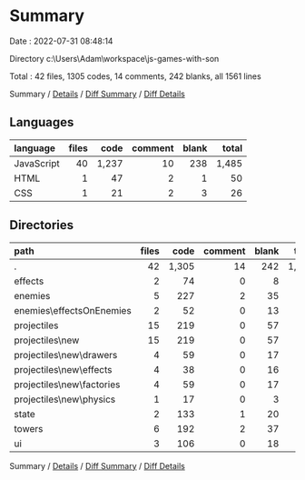 # Summary

Date : 2022-07-31 08:48:14

Directory c:\\Users\\Adam\\workspace\\js-games-with-son

Total : 42 files,  1305 codes, 14 comments, 242 blanks, all 1561 lines

Summary / [Details](details.md) / [Diff Summary](diff.md) / [Diff Details](diff-details.md)

## Languages
| language | files | code | comment | blank | total |
| :--- | ---: | ---: | ---: | ---: | ---: |
| JavaScript | 40 | 1,237 | 10 | 238 | 1,485 |
| HTML | 1 | 47 | 2 | 1 | 50 |
| CSS | 1 | 21 | 2 | 3 | 26 |

## Directories
| path | files | code | comment | blank | total |
| :--- | ---: | ---: | ---: | ---: | ---: |
| . | 42 | 1,305 | 14 | 242 | 1,561 |
| effects | 2 | 74 | 0 | 8 | 82 |
| enemies | 5 | 227 | 2 | 35 | 264 |
| enemies\\effectsOnEnemies | 2 | 52 | 0 | 13 | 65 |
| projectiles | 15 | 219 | 0 | 57 | 276 |
| projectiles\\new | 15 | 219 | 0 | 57 | 276 |
| projectiles\\new\\drawers | 4 | 59 | 0 | 17 | 76 |
| projectiles\\new\\effects | 4 | 38 | 0 | 16 | 54 |
| projectiles\\new\\factories | 4 | 59 | 0 | 17 | 76 |
| projectiles\\new\\physics | 1 | 17 | 0 | 3 | 20 |
| state | 2 | 133 | 1 | 20 | 154 |
| towers | 6 | 192 | 2 | 37 | 231 |
| ui | 3 | 106 | 0 | 18 | 124 |

Summary / [Details](details.md) / [Diff Summary](diff.md) / [Diff Details](diff-details.md)
